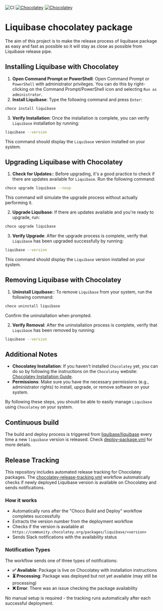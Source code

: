 ![CI](https://github.com/liquibase/liquibase-chocolatey/actions/workflows/deploy-package.yml/badge.svg)
[![Chocolatey](https://img.shields.io/chocolatey/v/liquibase.svg)](https://chocolatey.org/packages/liquibase)
[![Chocolatey](https://img.shields.io/chocolatey/dt/liquibase.svg)](https://chocolatey.org/packages/liquibase)


# Liquibase chocolatey package

The aim of this project is to make the release process of liquibase package as easy and fast as possible so it will stay as close as possible from Liquibase release pipe.

## Installing Liquibase with Chocolatey

1. **Open Command Prompt or PowerShell**: Open Command Prompt or `PowerShell` with administrator privileges. You can do this by right-clicking on the Command Prompt/PowerShell icon and selecting `Run as administrator`.
2. **Install Liquibase**: Type the following command and press `Enter`:

  ```bash
  choco install liquibase
  ```

3. **Verify Installation**: Once the installation is complete, you can verify `Liquibase` installation by running:

  ```bash
  liquibase --version
  ```

  This command should display the `Liquibase` version installed on your system.

## Upgrading Liquibase with Chocolatey

1. **Check for Updates:**: Before upgrading, it's a good practice to check if there are updates available for `Liquibase`. Run the following command:

  ```bash
  choco upgrade liquibase --noop
  ```

  This command will simulate the upgrade process without actually performing it.
   
2. **Upgrade Liquibase**: If there are updates available and you're ready to upgrade, run:

  ```bash
  choco upgrade liquibase
  ```

3. **Verify Upgrade**: After the upgrade process is complete, verify that `Liquibase` has been upgraded successfully by running:

  ```bash
  liquibase --version
  ```

  This command should display the `Liquibase` version installed on your system.

## Removing Liquibase with Chocolatey

1. **Uninstall Liquibase:**: To remove `Liquibase` from your system, run the following command:

  ```bash
  choco uninstall liquibase
  ```

  Confirm the uninstallation when prompted.
   
2. **Verify Removal**:  After the uninstallation process is complete, verify that `Liquibase` has been removed by running:

  ```bash
  liquibase --version
  ```

## Additional Notes

* **Chocolatey Installation**: If you haven't installed `Chocolatey` yet, you can do so by following the instructions on the `Chocolatey` website: [Chocolatey Installation Guide](https://chocolatey.org/install).
* **Permissions**: Make sure you have the necessary permissions (e.g., administrator rights) to install, upgrade, or remove software on your system.

By following these steps, you should be able to easily manage `Liquibase` using `Chocolatey` on your system.

## Continuous build

The build and deploy process is triggered from [liquibase/liquibase](https://github.com/liquibase/liquibase) every time a new `liquibase` version is released. Check [deploy-package.yml](.github/workflows/deploy-package.yml) for more details.

## Release Tracking

This repository includes automated release tracking for Chocolatey packages. The [chocolatey-release-tracking.yml](.github/workflows/chocolatey-release-tracking.yml) workflow automatically checks if newly deployed Liquibase version is available on Chocolatey and sends notifications.

### How it works

* Automatically runs after the "Choco Build and Deploy" workflow completes successfully
* Extracts the version number from the deployment workflow
* Checks if the version is available at `https://community.chocolatey.org/packages/liquibase/<version>`
* Sends Slack notifications with the availability status

### Notification Types

The workflow sends one of three types of notifications:

* **✅ Available**: Package is live on Chocolatey with installation instructions
* **⏳ Processing**: Package was deployed but not yet available (may still be processing)
* **❌ Error**: There was an issue checking the package availability

No manual setup is required - the tracking runs automatically after each successful deployment.
